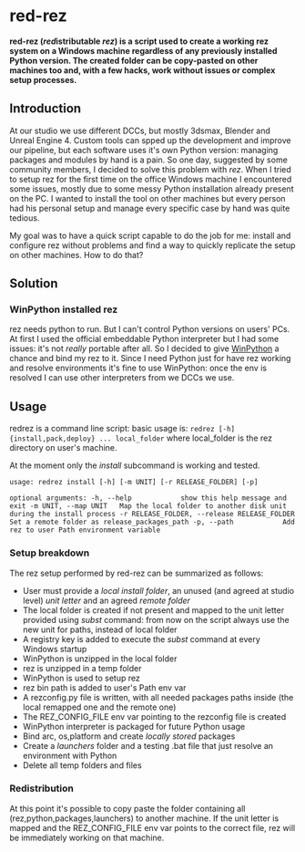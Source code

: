 # red-rez

**red-rez (*red*istributable *rez*) is a script used to create a working rez system on a Windows machine regardless of any previously installed Python version.
The created folder can be copy-pasted on other machines too and, with a few hacks, work without issues or complex setup processes.**

## Introduction

At our studio we use different DCCs, but mostly 3dsmax, Blender and Unreal Engine 4.
Custom tools can spped up the development and improve our pipeline, but each software uses it's own Python version: managing packages and modules by hand is a pain.
So one day, suggested by some community members, I decided to solve this problem with *rez*.
When I tried to setup rez for the first time on the office Windows machine I encountered some issues, mostly due to some messy Python installation already present on the PC.
I wanted to install the tool on other machines but every person had his personal setup and manage every specific case by hand was quite tedious.

My goal was to have a quick script capable to do the job for me: install and configure rez without problems and find a way to quickly replicate the setup on other machines.
How to do that?

## Solution

### WinPython installed rez
rez needs python to run. But I can't control Python versions on users' PCs.
At first I used the official embeddable Python interpreter but I had some issues: it's not *really* portable after all.
So I decided to give [WinPython](https://sourceforge.net/projects/winpython/) a chance and bind my rez to it.
Since I need Python just for have rez working and resolve environments it's fine to use WinPython: once the env is resolved I can use other interpreters from we DCCs we use.

## Usage
redrez is a command line script: basic usage is:
`redrez [-h] {install,pack,deploy} ... local_folder`
where local_folder is the rez directory on user's machine.

At the moment only the *install* subcommand is working and tested.

`usage: redrez install [-h] [-m UNIT] [-r RELEASE_FOLDER] [-p]`

`optional arguments:
  -h, --help            show this help message and exit
  -m UNIT, --map UNIT   Map the local folder to another disk unit during the
                        install process
  -r RELEASE_FOLDER, --release RELEASE_FOLDER
                        Set a remote folder as release_packages_path
  -p, --path            Add rez to user Path environment variable`


### Setup breakdown
The rez setup performed by red-rez can be summarized as follows: 
- User must provide a *local install folder*, an unused (and agreed at studio level) *unit letter* and an agreed *remote folder*
- The local folder is created if not present and mapped to the unit letter provided using *subst* command: from now on the script always use the new unit for paths, instead of local folder
- A registry key is added to execute the *subst* command at every Windows startup
- WinPython is unzipped in the local folder
- rez is unzipped in a temp folder
- WinPython is used to setup rez
- rez bin path is added to user's Path env var
- A rezconfig.py file is written, with all needed packages paths inside (the local remapped one and the remote one)
- The REZ_CONFIG_FILE env var pointing to the rezconfig file is created
- WinPython interpreter is packaged for future Python usage
- Bind arc, os,platform and create *locally stored* packages
- Create a *launchers* folder and a testing .bat file that just resolve an environment with Python
- Delete all temp folders and files

### Redistribution
At this point it's possible to copy paste the folder containing all (rez,python,packages,launchers) to another machine. If the unit letter is mapped and the REZ_CONFIG_FILE env var points to the correct file, rez will be immediately working on that machine.


